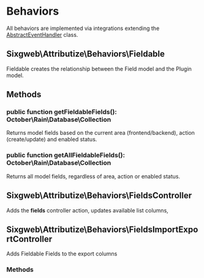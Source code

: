 # Behaviors

All behaviors are implemented via integrations extending the [AbstractEventHandler](/attributize/api/eventhandler) class.

## Sixgweb\Attributize\Behaviors\Fieldable

Fieldable creates the relationship between the Field model and the Plugin model.

## Methods

### public function getFieldableFields(): October\Rain\Database\Collection

Returns model fields based on the current area (frontend/backend), action (create/update) and enabled status.

### public function getAllFieldableFields(): October\Rain\Database\Collection

Returns all model fields, regardless of area, action or enabled status. 

## Sixgweb\Attributize\Behaviors\FieldsController

Adds the **fields** controller action, updates available list columns, 

## Sixgweb\Attributize\Behaviors\FieldsImportExportController

Adds Fieldable Fields to the export columns

### Methods